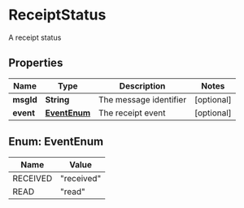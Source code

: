 

# ReceiptStatus

A receipt status
## Properties

Name | Type | Description | Notes
------------ | ------------- | ------------- | -------------
**msgId** | **String** | The message identifier |  [optional]
**event** | [**EventEnum**](#EventEnum) | The receipt event |  [optional]



## Enum: EventEnum

Name | Value
---- | -----
RECEIVED | &quot;received&quot;
READ | &quot;read&quot;



